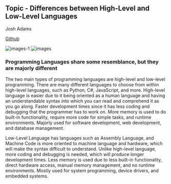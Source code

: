 ## Topic - Differences between High-Level and Low-Level Languages
Josh Adams

[Github](https://github.com/GitToSchool)

![images-1](https://github.com/user-attachments/assets/ecd5789d-5612-4d12-bb1d-d083491c45bc)
![images](https://github.com/user-attachments/assets/8de7cc0d-c6bf-4988-948c-db2f8ccbc41d)

### Programming Languages share some resemblance, but they are majorly different
The two main types of programming languages are high-level and low-level programming. There are many different languages to choose from within high-level languages, such as Python, C#, JavaScript, and more. High-level language is easier due to it being oriented as a human language and having an understandable syntax into which you can read and comprehend it as you go along. Faster development times since it has less coding and debugging that the programmer has to work on. More memory is used to do built-in functionality, require more code for simple tasks, and runtime environments. Majorly used for software development, web development, and database management.

Low-Level Language has languages such as Assembly Language, and Machine Code is more oriented to machine language and hardware, which will make the syntax difficult to understand. Unlike high-level language, more coding and debugging is needed, which will produce longer development times. Less memory is used due to less built-in functionality, direct hardware access, manual memory management, and no runtime environments. Mostly used for system programming, device drivers, and embedded systems.